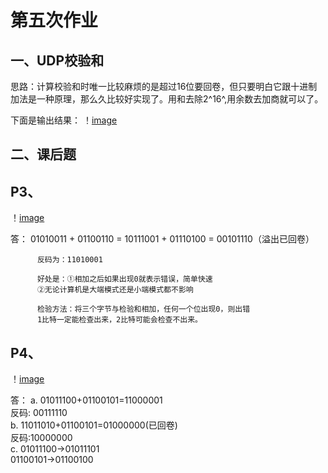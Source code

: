 第五次作业
======================

一、UDP校验和
----------------------------------------------------------------------------------
思路：计算校验和时唯一比较麻烦的是超过16位要回卷，但只要明白它跟十进制加法是一种原理，那么久比较好实现了。用和去除2^16^,用余数去加商就可以了。

下面是输出结果：
！[image](https://github.com/hewancai/HOMEWORK-5/blob/master/2017302580276/udp.png)


二、课后题
------------------------------------------------------------
P3、
---------
！[image](https://github.com/hewancai/HOMEWORK-5/blob/master/2017302580276/P3.png)

答：
          01010011
          + 01100110
          = 10111001
          + 01110100
          = 00101110（溢出已回卷）

          反码为：11010001

          好处是：①相加之后如果出现0就表示错误，简单快速
          ②无论计算机是大端模式还是小端模式都不影响

          检验方法：将三个字节与检验和相加，任何一个位出现0，则出错
          1比特一定能检查出来，2比特可能会检查不出来。
         

P4、
---------
！[image](https://github.com/hewancai/HOMEWORK-5/blob/master/2017302580276/P4.png)

答：
          a.  01011100+01100101=11000001<br>
          反码: 00111110<br>
          b.  11011010+01100101=01000000(已回卷)<br>
          反码:10000000<br>
          c.  01011100->01011101<br>
              01100101->01100100<br>
